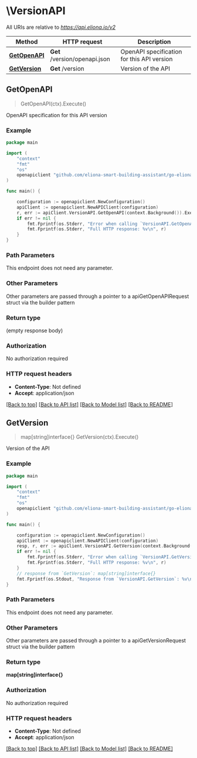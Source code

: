 # \VersionAPI

All URIs are relative to *https://api.eliona.io/v2*

Method | HTTP request | Description
------------- | ------------- | -------------
[**GetOpenAPI**](VersionAPI.md#GetOpenAPI) | **Get** /version/openapi.json | OpenAPI specification for this API version
[**GetVersion**](VersionAPI.md#GetVersion) | **Get** /version | Version of the API



## GetOpenAPI

> GetOpenAPI(ctx).Execute()

OpenAPI specification for this API version



### Example

```go
package main

import (
    "context"
    "fmt"
    "os"
    openapiclient "github.com/eliona-smart-building-assistant/go-eliona-api-client/v2"
)

func main() {

    configuration := openapiclient.NewConfiguration()
    apiClient := openapiclient.NewAPIClient(configuration)
    r, err := apiClient.VersionAPI.GetOpenAPI(context.Background()).Execute()
    if err != nil {
        fmt.Fprintf(os.Stderr, "Error when calling `VersionAPI.GetOpenAPI``: %v\n", err)
        fmt.Fprintf(os.Stderr, "Full HTTP response: %v\n", r)
    }
}
```

### Path Parameters

This endpoint does not need any parameter.

### Other Parameters

Other parameters are passed through a pointer to a apiGetOpenAPIRequest struct via the builder pattern


### Return type

 (empty response body)

### Authorization

No authorization required

### HTTP request headers

- **Content-Type**: Not defined
- **Accept**: application/json

[[Back to top]](#) [[Back to API list]](../README.md#documentation-for-api-endpoints)
[[Back to Model list]](../README.md#documentation-for-models)
[[Back to README]](../README.md)


## GetVersion

> map[string]interface{} GetVersion(ctx).Execute()

Version of the API



### Example

```go
package main

import (
    "context"
    "fmt"
    "os"
    openapiclient "github.com/eliona-smart-building-assistant/go-eliona-api-client/v2"
)

func main() {

    configuration := openapiclient.NewConfiguration()
    apiClient := openapiclient.NewAPIClient(configuration)
    resp, r, err := apiClient.VersionAPI.GetVersion(context.Background()).Execute()
    if err != nil {
        fmt.Fprintf(os.Stderr, "Error when calling `VersionAPI.GetVersion``: %v\n", err)
        fmt.Fprintf(os.Stderr, "Full HTTP response: %v\n", r)
    }
    // response from `GetVersion`: map[string]interface{}
    fmt.Fprintf(os.Stdout, "Response from `VersionAPI.GetVersion`: %v\n", resp)
}
```

### Path Parameters

This endpoint does not need any parameter.

### Other Parameters

Other parameters are passed through a pointer to a apiGetVersionRequest struct via the builder pattern


### Return type

**map[string]interface{}**

### Authorization

No authorization required

### HTTP request headers

- **Content-Type**: Not defined
- **Accept**: application/json

[[Back to top]](#) [[Back to API list]](../README.md#documentation-for-api-endpoints)
[[Back to Model list]](../README.md#documentation-for-models)
[[Back to README]](../README.md)


